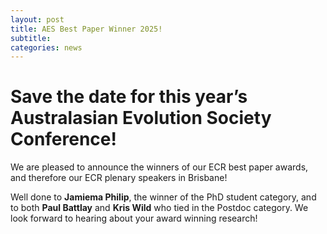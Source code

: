 ```yaml
---
layout: post
title: AES Best Paper Winner 2025!
subtitle: 
categories: news
---
```


# Save the date for this year’s Australasian Evolution Society Conference!

We are pleased to announce the winners of our ECR best paper awards, and therefore our ECR plenary speakers in Brisbane!

Well done to **Jamiema Philip**, the winner of the PhD student category, and to both **Paul Battlay** and **Kris Wild** who tied in the Postdoc category. We look forward to hearing about your award winning research!

